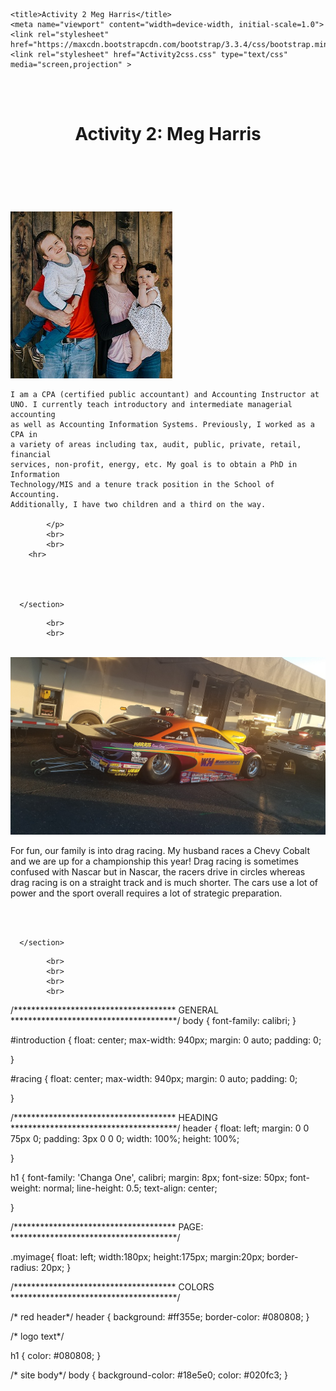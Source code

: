 <!DOCTYPE html>
<html lang="en">
<head>
    <meta charset="UTF-8">

    <title>Activity 2 Meg Harris</title>
    <meta name="viewport" content="width=device-width, initial-scale=1.0">
    <link rel="stylesheet" href="https://maxcdn.bootstrapcdn.com/bootstrap/3.3.4/css/bootstrap.min.css">
    <link rel="stylesheet" href="Activity2css.css" type="text/css" media="screen,projection" >
</head>
<body>

<br>
<br>

<header>
<h1>Activity 2: Meg Harris</h1>
</header>


<br>
<br>
  <div id="introduction">
      <section>
            <br>
              <img class="myimage" src="familypic.jpg"/ id=familypic>
              <p>

	I am a CPA (certified public accountant) and Accounting Instructor at 
	UNO. I currently teach introductory and intermediate managerial accounting 
	as well as Accounting Information Systems. Previously, I worked as a CPA in
	a variety of areas including tax, audit, public, private, retail, financial
	services, non-profit, energy, etc. My goal is to obtain a PhD in Information
	Technology/MIS and a tenure track position in the School of Accounting. 
	Additionally, I have two children and a third on the way. 

            </p>
            <br>
            <br>
	    <hr>




      </section>
  </div>

            <br>
            <br>
  <div id="racing">
      <section>
            <br>
              <img class="myimage" src="cobalt.jpg" id=cobalt/>
	    <p>
	For fun, our family is into drag racing. My husband races a Chevy Cobalt 
	and we are up for a championship this year! Drag racing is sometimes confused with 
	Nascar but in Nascar, the racers drive in circles whereas drag racing is on a straight
	track and is much shorter. The cars use a lot of power and the sport overall requires a
	lot of strategic preparation.
	    </p>
            <br>
            <br>


      </section>
  </div>

            <br>
            <br>
            <br>
            <br>






</body>
</html>


/*************************************
GENERAL
**************************************/
body {
   font-family: calibri;
 }


 #introduction {
   float: center;
   max-width: 940px;
   margin: 0 auto;
   padding: 0;

 }

 #racing {
   float: center;
   max-width: 940px;
   margin: 0 auto;
   padding: 0;

 }

/*************************************
HEADING
**************************************/
header {
  float: left;
  margin: 0 0 75px 0;
  padding: 3px 0 0 0;
  width: 100%;
  height: 100%;

}

 h1  {
 font-family: 'Changa One', calibri;
 margin: 8px;
 font-size: 50px;
 font-weight: normal;
 line-height: 0.5;
 text-align: center;

 }


 
/*************************************
PAGE:
**************************************/

.myimage{
    float: left;
    width:180px;
    height:175px;
    margin:20px;
    border-radius: 20px;
}






/*************************************
COLORS
**************************************/


 /* red header*/
header {
   background: #ff355e;
   border-color: #080808;
 }

 /* logo text*/

h1  {
    color: #080808;
}


/* site body*/
body {
    background-color: #18e5e0;
    color: #020fc3;
}
